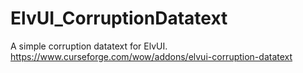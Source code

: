 # ElvUI_CorruptionDatatext
A simple corruption datatext for ElvUI.
https://www.curseforge.com/wow/addons/elvui-corruption-datatext
